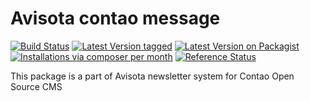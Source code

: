 Avisota contao message
======================

[![Build Status](https://travis-ci.org/avisota/contao-message-element-salutation.png)](https://travis-ci.org/avisota/contao-message-element-salutation)
[![Latest Version tagged](http://img.shields.io/github/tag/avisota/contao-message-element-salutation.svg)](https://github.com/avisota/contao-message-element-salutation/tags)
[![Latest Version on Packagist](http://img.shields.io/packagist/v/avisota/contao-message-element-salutation.svg)](https://packagist.org/packages/avisota/contao-message-element-salutation)
[![Installations via composer per month](http://img.shields.io/packagist/dm/avisota/contao-message-element-salutation.svg)](https://packagist.org/packages/avisota/contao-message-element-salutation)
[![Reference Status](https://www.versioneye.com/php/avisota:contao-message-element-salutation/rbadge.svg?style=flat)](https://www.versioneye.com/php/avisota:contao-message-element-salutation)

This package is a part of Avisota newsletter system for Contao Open Source CMS
